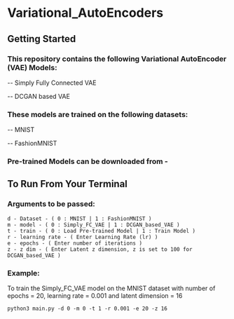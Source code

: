 # Variational_AutoEncoders

## Getting Started

### This repository contains the following Variational AutoEncoder (VAE) Models:

-- Simply Fully Connected VAE

-- DCGAN based VAE

### These models are trained on the following datasets:

-- MNIST

-- FashionMNIST

### Pre-trained Models can be downloaded from - 

## To Run From Your Terminal

### Arguments to be passed:

```
d - Dataset - ( 0 : MNIST | 1 : FashionMNIST )
m - model - ( 0 : Simply_FC_VAE | 1 : DCGAN_based_VAE )
t - train - ( 0 : Load Pre-trained Model | 1 : Train Model )
r - learning rate - ( Enter Learning Rate (lr) )
e - epochs - ( Enter number of iterations )
z - z dim - ( Enter Latent z dimension, z is set to 100 for DCGAN_based_VAE )
```
### Example:

To train the Simply_FC_VAE model on the MNIST dataset with number of epochs = 20, learning rate = 0.001 and latent dimension = 16
```
python3 main.py -d 0 -m 0 -t 1 -r 0.001 -e 20 -z 16
```

